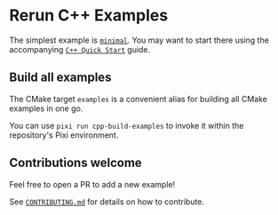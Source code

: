 # Rerun C++ Examples
The simplest example is [`minimal`](minimal/main.cpp). You may want to start there
using the accompanying [`C++ Quick Start`](https://www.rerun.io/docs/getting-started/cpp?speculative-link) guide.

## Build all examples
The CMake target `examples` is a convenient alias for building all CMake examples in one go.

You can use `pixi run cpp-build-examples` to invoke it within the repository's Pixi environment.

## Contributions welcome
Feel free to open a PR to add a new example!

See [`CONTRIBUTING.md`](../../CONTRIBUTING.md) for details on how to contribute.
